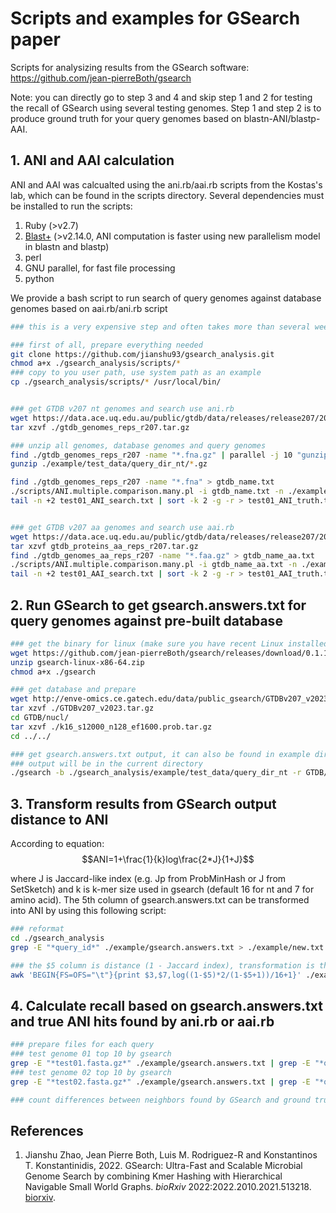 # Scripts and examples for GSearch paper
Scripts for analysizing results from the GSearch software: https://github.com/jean-pierreBoth/gsearch

Note: you can directly go to step 3 and 4 and skip step 1 and 2 for testing the recall of GSearch using several testing genomes. Step 1 and step 2 is to produce ground truth for your query genomes based on blastn-ANI/blastp-AAI.

## 1. ANI and AAI calculation
ANI and AAI was calcualted using the ani.rb/aai.rb scripts from the Kostas's lab, which can be found in the scripts directory. Several dependencies must be installed to run the scripts:
1. Ruby (>v2.7)
2. [Blast+](https://ftp.ncbi.nlm.nih.gov/blast/executables/LATEST/) (>v2.14.0, ANI computation is faster using new parallelism model in blastn and blastp)
3. perl
4. GNU parallel, for fast file processing
5. python

We provide a bash script to run search of query genomes against database genomes based on aai.rb/ani.rb script
```bash
### this is a very expensive step and often takes more than several weeks even on a decent computer cluster for running one genome against all GTDB v207 (65,703 genomes). Thus we also provide the top 20 truth from the output of this step (truth_test.txt) in the example directory for testing purposes.

### first of all, prepare everything needed
git clone https://github.com/jianshu93/gsearch_analysis.git
chmod a+x ./gsearch_analysis/scripts/*
### copy to you user path, use system path as an example
cp ./gsearch_analysis/scripts/* /usr/local/bin/


### get GTDB v207 nt genomes and search use ani.rb
wget https://data.ace.uq.edu.au/public/gtdb/data/releases/release207/207.0/genomic_files_reps/gtdb_genomes_reps_r207.tar.gz
tar xzvf ./gtdb_genomes_reps_r207.tar.gz

### unzip all genomes, database genomes and query genomes
find ./gtdb_genomes_reps_r207 -name "*.fna.gz" | parallel -j 10 "gunzip {}"
gunzip ./example/test_data/query_dir_nt/*.gz

find ./gtdb_genomes_reps_r207 -name "*.fna" > gtdb_name.txt
./scripts/ANI.multiple.comparison.many.pl -i gtdb_name.txt -n ./example/test_data/query_dir_nt/test01.fasta -m ani -o test01_ANI_search.txt
tail -n +2 test01_ANI_search.txt | sort -k 2 -g -r > test01_ANI_truth.txt


### get GTDB v207 aa genomes and search use aai.rb
wget https://data.ace.uq.edu.au/public/gtdb/data/releases/release207/207.0/genomic_files_reps/gtdb_proteins_aa_reps_r207.tar.gz
tar xzvf gtdb_proteins_aa_reps_r207.tar.gz
find ./gtdb_genomes_aa_reps_r207 -name "*.faa.gz" > gtdb_name_aa.txt
./scripts/ANI.multiple.comparison.many.pl -i gtdb_name_aa.txt -n ./example/test_data/query_dir_aa/test01.faa.gz -m aai -o test01_AAI_search.txt
tail -n +2 test01_AAI_search.txt | sort -k 2 -g -r > test01_AAI_truth.txt
```

## 2. Run GSearch to get gsearch.answers.txt for query genomes against pre-built database
```bash
### get the binary for linux (make sure you have recent Linux installed with GCC, e.g., Ubuntu 18.0.4 or above)
wget https://github.com/jean-pierreBoth/gsearch/releases/download/0.1.1/gsearch-linux-x86-64.zip --no-check-certificate
unzip gsearch-linux-x86-64.zip
chmod a+x ./gsearch

### get database and prepare
wget http://enve-omics.ce.gatech.edu/data/public_gsearch/GTDBv207_v2023.tar.gz
tar xzvf ./GTDBv207_v2023.tar.gz
cd GTDB/nucl/
tar xzvf ./k16_s12000_n128_ef1600.prob.tar.gz
cd ../../

### get gsearch.answers.txt output, it can also be found in example directory
### output will be in the current directory
./gsearch -b ./gsearch_analysis/example/test_data/query_dir_nt -r GTDB/nucl/k16_s12000_n128_ef1600_canonical -n 50
```
## 3. Transform results from GSearch output distance to ANI
According to equation:
$$ANI=1+\frac{1}{k}log\frac{2*J}{1+J}$$

where J is Jaccard-like index (e.g. Jp from ProbMinHash or J from SetSketch) and k is k-mer size used in gsearch (default 16 for nt and 7 for amino acid). The 5th column of gsearch.answers.txt can be transformed into ANI by using this following script:

```bash
### reformat
cd ./gsearch_analysis
grep -E "*query_id*" ./example/gsearch.answers.txt > ./example/new.txt

### the $5 column is distance (1 - Jaccard index), transformation is the above mentioned equation. Output is query name, subject name and ANI
awk 'BEGIN{FS=OFS="\t"}{print $3,$7,log((1-$5)*2/(1-$5+1))/16+1}' ./example/new.txt > ./example/ani.txt

```

## 4. Calculate recall based on gsearch.answers.txt and true ANI hits found by ani.rb or aai.rb
```bash
### prepare files for each query
### test genome 01 top 10 by gsearch
grep -E "*test01.fasta.gz*" ./example/gsearch.answers.txt | grep -E "*query_id*" | awk 'BEGIN{FS=OFS="\t"}{print $7}' | awk 'BEGIN{FS="/"}{print $3}' | head -n 10 > test01.answers.top10.txt
### test genome 02 top 10 by gsearch
grep -E "*test02.fasta.gz*" ./example/gsearch.answers.txt | grep -E "*query_id*" | awk 'BEGIN{FS=OFS="\t"}{print $7}' | awk 'BEGIN{FS="/"}{print $3}' | head -n 10 > test02.answers.top10.txt

### count differences between neighbors found by GSearch and ground truth for the same query genome, where file_1 and file_2 are best top K target names by GSearch and ground truth respectively.


```


## References

1. Jianshu Zhao, Jean Pierre Both, Luis M. Rodriguez-R and Konstantinos T. Konstantinidis, 2022. GSearch: Ultra-Fast and Scalable Microbial Genome Search by combining Kmer Hashing with Hierarchical Navigable Small World Graphs. *bioRxiv* 2022:2022.2010.2021.513218. [biorxiv](https://www.biorxiv.org/content/10.1101/2022.10.21.513218v2).